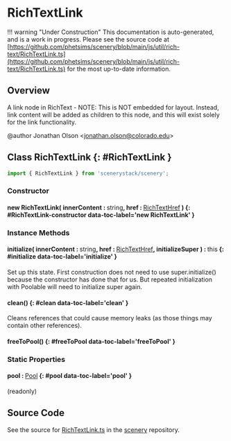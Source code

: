 # RichTextLink

!!! warning "Under Construction"
    This documentation is auto-generated, and is a work in progress. Please see the source code at
    [https://github.com/phetsims/scenery/blob/main/js/util/rich-text/RichTextLink.ts](https://github.com/phetsims/scenery/blob/main/js/util/rich-text/RichTextLink.ts) for the most up-to-date information.

## Overview

A link node in RichText - NOTE: This is NOT embedded for layout. Instead, link content will be added as children to this node,
and this will exist solely for the link functionality.

@author Jonathan Olson &lt;jonathan.olson@colorado.edu&gt;

## Class RichTextLink {: #RichTextLink }


```js
import { RichTextLink } from 'scenerystack/scenery';
```
### Constructor

#### new RichTextLink( innerContent : <span style="font-weight: 400;"><span style="color: hsla(calc(var(--md-hue) + 180deg),80%,40%,1);">string</span></span>, href : <span style="font-weight: 400;">[RichTextHref](../scenery/RichText.md#RichTextHref)</span> ) {: #RichTextLink-constructor data-toc-label='new RichTextLink' }

### Instance Methods

#### initialize( innerContent : <span style="font-weight: 400;"><span style="color: hsla(calc(var(--md-hue) + 180deg),80%,40%,1);">string</span></span>, href : <span style="font-weight: 400;">[RichTextHref](../scenery/RichText.md#RichTextHref)</span>, initializeSuper ) : <span style="font-weight: 400;"><span style="color: hsla(calc(var(--md-hue) + 180deg),80%,40%,1);">this</span></span> {: #initialize data-toc-label='initialize' }

Set up this state. First construction does not need to use super.initialize() because the constructor has done
that for us. But repeated initialization with Poolable will need to initialize super again.

#### clean() {: #clean data-toc-label='clean' }

Cleans references that could cause memory leaks (as those things may contain other references).

#### freeToPool() {: #freeToPool data-toc-label='freeToPool' }

### Static Properties

#### pool : <span style="font-weight: 400;">[Pool](../phet-core/Pool.md)</span> {: #pool data-toc-label='pool' }

(readonly)



## Source Code

See the source for [RichTextLink.ts](https://github.com/phetsims/scenery/blob/main/js/util/rich-text/RichTextLink.ts) in the [scenery](https://github.com/phetsims/scenery) repository.
